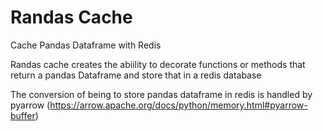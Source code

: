 # Randas Cache
Cache Pandas Dataframe with Redis

Randas cache creates the abiility to decorate functions or methods that return a pandas Dataframe and store that in a redis database

The conversion of being to store pandas dataframe in redis is handled by pyarrow (https://arrow.apache.org/docs/python/memory.html#pyarrow-buffer)
